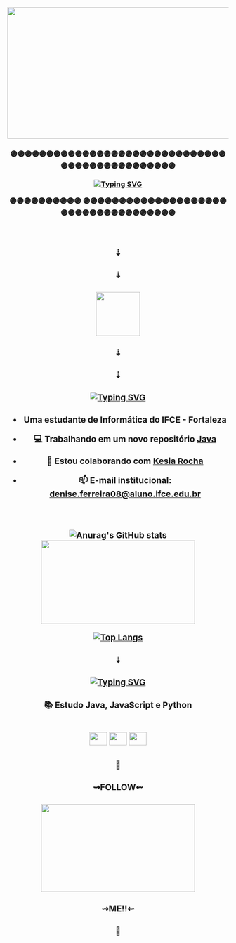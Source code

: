 <div align= center>
<img height = 300 width = 850 src= "https://user-images.githubusercontent.com/124710256/224447776-13be37fc-fa4f-4a3d-be91-b4844e931d57.jpg"/>
</div>







<h3 align = center>
 
🟣🟣🟣🟣🟣🟣🟣🟣🟣🟣🟣🟣🟣🟣🟣🟣🟣🟣🟣🟣🟣🟣🟣🟣🟣🟣🟣🟣🟣🟣🟣🟣🟣🟣🟣🟣🟣🟣🟣🟣🟣🟣🟣🟣🟣🟣
 
 
 <a href="https://git.io/typing-svg"><img src="https://readme-typing-svg.herokuapp.com?font=Futura&size=30&duration=2500&pause=1500&color=C93CCF&center=true&vCenter=true&width=500&height=100&lines=HI!+MY+NAME+IS+DENISE+FERREIRA;SEJA+BEM-VINDO!!!" alt="Typing SVG" /></a>


🟣🟣🟣🟣🟣🟣🟣🟣🟣🟣
🟣🟣🟣🟣🟣🟣🟣🟣🟣🟣🟣🟣🟣🟣🟣🟣🟣🟣🟣🟣🟣🟣🟣🟣🟣🟣🟣🟣🟣🟣🟣🟣🟣🟣🟣🟣

 <div style="display: inline_block"><br>
 <h3 align = center> ⇣ </h3>
  <h3 align = center> ⇣ </h3>
   
   
  <h3 align = "center"> <img height = 100 widht = 200 src = "https://user-images.githubusercontent.com/124710256/224481877-ce87e930-5759-4053-8ff3-a6068570e1fb.gif"/> </h3>
   
   
  <h3 align = center> ⇣ </h3>
  <h3 align = center> ⇣ </h3>
 
 
 <h3 align="center">  
<a href="https://git.io/typing-svg"><img src="https://readme-typing-svg.herokuapp.com?font=Fira+Code&size=43&pause=1000&color=4C53F7&width=310&height=100&lines=QUEM+SOU+EU%3F" alt="Typing SVG" /></a> </h3>
  
 
 <h3 align = center>
  
-  Uma estudante de Informática do IFCE - Fortaleza 
  
- 💻 Trabalhando em um novo repositório [Java](https://github.com/DeniseFer/TrabalhoPOO)

- 👯 Estou colaborando com [Kesia Rocha](https://github.com/KesiaRocha)

- 📫 E-mail institucional: denise.ferreira08@aluno.ifce.edu.br
  </h3>
  
  <h3 align = center>
<div style="display: inline_block"><br>
 
 
![Anurag's GitHub stats](https://github-readme-stats.vercel.app/api?username=DeniseFer&show_icons=true&theme=radical)
 <img height = 190 width = 350 src = "https://user-images.githubusercontent.com/124710256/224452495-12cffa35-ccf5-47eb-abb8-66796ed080e4.gif" />


 </div>
 
[![Top Langs](https://github-readme-stats.vercel.app/api/top-langs/?username=DeniseFer&hide_progress=true&theme=radical)](https://github.com/DeniseFer/github-readme-stats)
 
 <h3 align = center>
  
 
<h3 align = center> ⇣ </h3>
  
 <h3 align="center"> <a href="https://git.io/typing-svg"><img src="https://readme-typing-svg.herokuapp.com?font=Fira+Code&size=43&pause=1000&color=4C53F7&width=270&height=100&lines=LINGUAGENS" alt="Typing SVG" /></a> </h3>


 
 <h3 align="center">
 

📚 Estudo Java, JavaScript e Python
  <div style="display: inline_block"><br>
 <link rel="stylesheet" href="https://cdn.jsdelivr.net/gh/devicons/devicon@v2.15.1/devicon.min.css">
 <img height= 30 width = 40 src="https://cdn.jsdelivr.net/gh/devicons/devicon/icons/java/java-original.svg" />
 <img height = 30 width = 40 src="https://cdn.jsdelivr.net/gh/devicons/devicon/icons/javascript/javascript-original.svg" />
 <img height = 30 width = 40 src="https://cdn.jsdelivr.net/gh/devicons/devicon/icons/python/python-original.svg" />
          
</div>    
  
  

   <h3 align = center>💫</h3>
   <h3 align = center>⇝FOLLOW⇜</h3>
  
<h3 align = center> <img height = 200 width= 350 src ="https://user-images.githubusercontent.com/124710256/224483869-08aee5c6-8b00-45b6-98b9-1e5d1759619c.gif" /> </h3>
  
   <h3 align = center>⇝ME!!⇜</h3>
  <h3 align = center>💫</h3>
 

 
 
